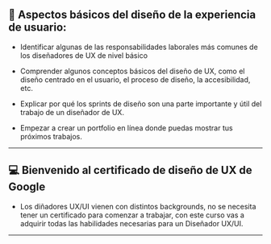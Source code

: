 ## 🚀 Aspectos básicos del diseño de la experiencia de usuario: 

- Identificar algunas de las responsabilidades laborales más comunes de los diseñadores de UX de nivel básico 

- Comprender algunos conceptos básicos del diseño de UX, como el diseño centrado en el usuario, el proceso de diseño, la accesibilidad, etc. 

- Explicar por qué los sprints de diseño son una parte importante y útil del trabajo de un diseñador de UX. 

- Empezar a crear un portfolio en línea donde puedas mostrar tus próximos trabajos.

---

## :computer: Bienvenido al certificado de diseño de UX de Google

- Los diñadores UX/UI vienen con distintos backgrounds, no se necesita tener un certificado para comenzar a trabajar, con este curso vas a adquirir todas las habilidades necesarias para un Diseñador UX/UI.

---